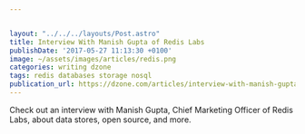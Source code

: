 ```yaml
---


layout: "../../../layouts/Post.astro"
title: Interview With Manish Gupta of Redis Labs
publishDate: '2017-05-27 11:13:30 +0100'
image: ~/assets/images/articles/redis.png
categories: writing dzone
tags: redis databases storage nosql
publication_url: https://dzone.com/articles/interview-with-manish-gupta-of-redis-labs
---
```


Check out an interview with Manish Gupta, Chief Marketing Officer of Redis Labs, about data stores, open source, and more.
